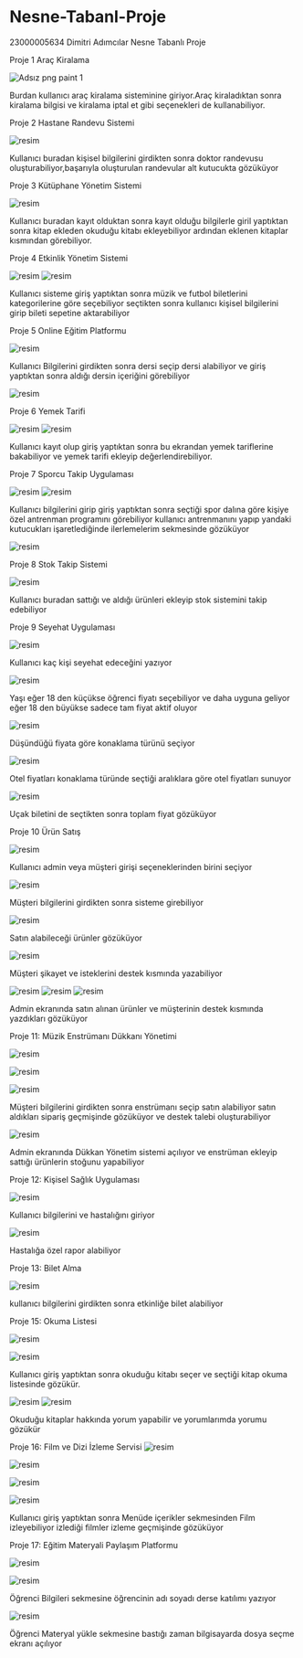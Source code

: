 # Nesne-Tabanl-Proje
23000005634 Dimitri Adımcılar Nesne Tabanlı Proje

Proje 1 Araç Kiralama 


![Adsız png paint 1](https://github.com/dimitriadmclr/Nesne-Tabanl-Proje/assets/73696340/aeef2774-be5e-40a7-b201-78292dfeeb15)

Burdan kullanıcı araç kiralama sisteminine giriyor.Araç kiraladıktan sonra kiralama bilgisi ve kiralama iptal et gibi seçenekleri de kullanabiliyor.

Proje 2  Hastane Randevu Sistemi



![resim](https://github.com/dimitriadmclr/Nesne-Tabanl-Proje/assets/73696340/2fa0aa33-3198-4d66-828f-ce5e0041c761)



Kullanıcı buradan kişisel bilgilerini girdikten sonra doktor randevusu oluşturabiliyor,başarıyla oluşturulan randevular alt kutucukta gözüküyor

Proje 3 Kütüphane Yönetim Sistemi



![resim](https://github.com/dimitriadmclr/Nesne-Tabanl-Proje/assets/73696340/3ac39f0a-8679-40e8-aac8-7254908435e6)


Kullanıcı buradan kayıt olduktan sonra kayıt olduğu bilgilerle giril yaptıktan sonra kitap ekleden okuduğu kitabı ekleyebiliyor ardından eklenen kitaplar kısmından görebiliyor.

Proje 4 Etkinlik Yönetim Sistemi



![resim](https://github.com/dimitriadmclr/Nesne-Tabanl-Proje/assets/73696340/e4f54fb5-c50c-4481-858b-c3a136b37ea9)
![resim](https://github.com/dimitriadmclr/Nesne-Tabanl-Proje/assets/73696340/bab18e5f-4460-48b6-b062-ef7e2f497a71)


Kullanıcı sisteme giriş yaptıktan sonra müzik ve futbol biletlerini kategorilerine göre seçebiliyor seçtikten sonra kullanıcı kişisel bilgilerini girip bileti sepetine aktarabiliyor

Proje 5 Online Eğitim Platformu 


![resim](https://github.com/dimitriadmclr/Nesne-Tabanl-Proje/assets/73696340/1fd163b7-5b59-467c-9dec-d173dabc86e1)



Kullanıcı Bilgilerini girdikten sonra dersi seçip dersi alabiliyor ve giriş yaptıktan sonra aldığı dersin içeriğini görebiliyor



![resim](https://github.com/dimitriadmclr/Nesne-Tabanl-Proje/assets/73696340/67b933b8-f9f5-4fe1-8372-159271b5ba7d)



Proje 6 Yemek Tarifi 


![resim](https://github.com/dimitriadmclr/Nesne-Tabanl-Proje/assets/73696340/8fa2f94b-5881-490f-b19a-46e800e452e4)
![resim](https://github.com/dimitriadmclr/Nesne-Tabanl-Proje/assets/73696340/a26724e9-18ac-4c70-b915-9a8d43a6de19)



Kullanıcı kayıt olup giriş yaptıktan sonra bu ekrandan yemek tariflerine bakabiliyor ve yemek tarifi ekleyip değerlendirebiliyor.



Proje 7 Sporcu Takip Uygulaması



![resim](https://github.com/dimitriadmclr/Nesne-Tabanl-Proje/assets/73696340/a77f4d9a-7347-43c1-a70b-71a6798b8b3c)
![resim](https://github.com/dimitriadmclr/Nesne-Tabanl-Proje/assets/73696340/17b736f4-6ce2-4c55-9563-cb3cc9f2b383)


Kullanıcı bilgilerini girip giriş yaptıktan sonra seçtiği spor dalına göre kişiye özel antrenman programını görebiliyor kullanıcı antrenmanını yapıp yandaki kutucukları işaretlediğinde ilerlemelerim sekmesinde gözüküyor


![resim](https://github.com/dimitriadmclr/Nesne-Tabanl-Proje/assets/73696340/6772e731-44b1-48c6-9ed4-793dee7c52c5)



Proje 8 Stok Takip Sistemi


![resim](https://github.com/dimitriadmclr/Nesne-Tabanl-Proje/assets/73696340/1962fb10-130a-4f65-ad13-4e0bc9aabd10)


Kullanıcı buradan sattığı ve aldığı ürünleri ekleyip stok sistemini takip edebiliyor 


Proje 9 Seyehat Uygulaması


![resim](https://github.com/dimitriadmclr/Nesne-Tabanl-Proje/assets/73696340/439bd159-6355-4639-8fab-04ea66a85575)


Kullanıcı kaç kişi seyehat edeceğini yazıyor


![resim](https://github.com/dimitriadmclr/Nesne-Tabanl-Proje/assets/73696340/508dad89-9d0a-4d8f-bd1c-e36e2e969403)


Yaşı eğer 18 den küçükse öğrenci fiyatı seçebiliyor ve daha uyguna geliyor eğer 18 den büyükse sadece tam fiyat aktif oluyor


![resim](https://github.com/dimitriadmclr/Nesne-Tabanl-Proje/assets/73696340/f7b4d7a1-643b-42c8-8f1b-0daeccd1e575)


Düşündüğü fiyata göre konaklama türünü seçiyor


![resim](https://github.com/dimitriadmclr/Nesne-Tabanl-Proje/assets/73696340/c6ff675c-5ae9-4b4a-b8c3-07c44596f9ae)


Otel fiyatları konaklama türünde seçtiği aralıklara göre otel fiyatları sunuyor


![resim](https://github.com/dimitriadmclr/Nesne-Tabanl-Proje/assets/73696340/bb6ee784-c25c-4772-bae1-17c794b50665)


Uçak biletini de seçtikten sonra toplam fiyat gözüküyor


Proje 10 Ürün Satış


![resim](https://github.com/dimitriadmclr/Nesne-Tabanl-Proje/assets/73696340/bac48d03-533a-4989-bc0a-f29a29961de1)


Kullanıcı admin veya müşteri girişi seçeneklerinden birini seçiyor


![resim](https://github.com/dimitriadmclr/Nesne-Tabanl-Proje/assets/73696340/4373496f-ff3a-4ab3-b405-34174eb15be6)


Müşteri bilgilerini girdikten sonra sisteme girebiliyor


![resim](https://github.com/dimitriadmclr/Nesne-Tabanl-Proje/assets/73696340/6317f752-3b32-45a6-a6b3-91f16b89bec2)


Satın alabileceği ürünler gözüküyor


![resim](https://github.com/dimitriadmclr/Nesne-Tabanl-Proje/assets/73696340/87252cc4-c54a-4c84-aeeb-9739d366eb99)

Müşteri şikayet ve isteklerini destek kısmında yazabiliyor

![resim](https://github.com/dimitriadmclr/Nesne-Tabanl-Proje/assets/73696340/e7d327be-ef9f-4ea5-baec-525fd44e0e67)
![resim](https://github.com/dimitriadmclr/Nesne-Tabanl-Proje/assets/73696340/5b6d9711-c81a-4b5e-8749-d922ca1f6ff0)
![resim](https://github.com/dimitriadmclr/Nesne-Tabanl-Proje/assets/73696340/59440afc-4e23-49f2-97c9-423d17337d60)



Admin ekranında satın alınan ürünler ve müşterinin destek kısmında yazdıkları gözüküyor



Proje 11: Müzik Enstrümanı Dükkanı Yönetimi


![resim](https://github.com/dimitriadmclr/Nesne-Tabanl-Proje/assets/73696340/3dd806d1-a515-42b9-9d2d-d218d7db323f)

![resim](https://github.com/dimitriadmclr/Nesne-Tabanl-Proje/assets/73696340/3dd806d1-a515-42b9-9d2d-d218d7db323f)

![resim](https://github.com/dimitriadmclr/Nesne-Tabanl-Proje/assets/73696340/443c9efe-7087-424c-a59e-0571f5402384)


Müşteri bilgilerini girdikten sonra enstrümanı seçip satın alabiliyor satın aldıkları sipariş geçmişinde gözüküyor ve destek talebi oluşturabiliyor

![resim](https://github.com/dimitriadmclr/Nesne-Tabanl-Proje/assets/73696340/7ee9f25a-e3af-45cd-852b-8f8b9a06eb70)

Admin ekranında Dükkan Yönetim sistemi açılıyor ve enstrüman ekleyip sattığı ürünlerin stoğunu yapabiliyor




Proje 12: Kişisel Sağlık Uygulaması


![resim](https://github.com/dimitriadmclr/Nesne-Tabanl-Proje/assets/73696340/ccfaee4f-a9ba-46d7-a15f-839c00abd6a2)

Kullanıcı bilgilerini ve hastalığını giriyor

![resim](https://github.com/dimitriadmclr/Nesne-Tabanl-Proje/assets/73696340/87317a4a-5082-4191-b05f-82e935584dd4)


Hastalığa özel rapor alabiliyor



Proje 13: Bilet Alma


![resim](https://github.com/dimitriadmclr/Nesne-Tabanl-Proje/assets/73696340/8b991957-89f5-46fc-b364-4a5efa78aa30)


kullanıcı bilgilerini girdikten sonra etkinliğe bilet alabiliyor



Proje 15: Okuma Listesi

![resim](https://github.com/dimitriadmclr/Nesne-Tabanl-Proje/assets/73696340/340f054b-3bdf-4507-9ede-8eb5faf2fc1b)

![resim](https://github.com/dimitriadmclr/Nesne-Tabanl-Proje/assets/73696340/615bdf4e-9e88-4569-9281-ef8a9bcef95f)

Kullanıcı giriş yaptıktan sonra okuduğu kitabı seçer ve seçtiği kitap okuma listesinde gözükür.

![resim](https://github.com/dimitriadmclr/Nesne-Tabanl-Proje/assets/73696340/bb5f7910-74bd-4f09-bb39-551506f7c231)
![resim](https://github.com/dimitriadmclr/Nesne-Tabanl-Proje/assets/73696340/c62be836-45a6-4193-ab1d-db6645d47cb2)

Okuduğu kitaplar hakkında yorum yapabilir ve yorumlarımda yorumu gözükür



Proje 16: Film ve Dizi İzleme Servisi
![resim](https://github.com/dimitriadmclr/Nesne-Tabanl-Proje/assets/73696340/876fd135-5b24-443a-bb9c-24286cee9c42)

![resim](https://github.com/dimitriadmclr/Nesne-Tabanl-Proje/assets/73696340/0ca2b622-b34b-4301-a7d4-ab08f8fc15f3)

![resim](https://github.com/dimitriadmclr/Nesne-Tabanl-Proje/assets/73696340/52291b57-d71b-49d6-bf36-e2b1f2f3887d)

![resim](https://github.com/dimitriadmclr/Nesne-Tabanl-Proje/assets/73696340/e2339ceb-fd99-4421-8639-841e33999b96)


Kullanıcı giriş yaptıktan sonra Menüde içerikler sekmesinden Film izleyebiliyor izlediği filmler izleme geçmişinde gözüküyor


Proje 17: Eğitim Materyali Paylaşım Platformu

![resim](https://github.com/dimitriadmclr/Nesne-Tabanl-Proje/assets/73696340/d59be1af-10f3-4142-b290-4f4992101a75)

![resim](https://github.com/dimitriadmclr/Nesne-Tabanl-Proje/assets/73696340/47930950-9640-495e-8feb-63ff360281e6)

Öğrenci Bilgileri sekmesine öğrencinin adı soyadı derse katılımı yazıyor

![resim](https://github.com/dimitriadmclr/Nesne-Tabanl-Proje/assets/73696340/39ada47b-3b20-43bd-86c4-8787e967c621)


Öğrenci Materyal yükle sekmesine bastığı zaman bilgisayarda dosya seçme ekranı açılıyor





